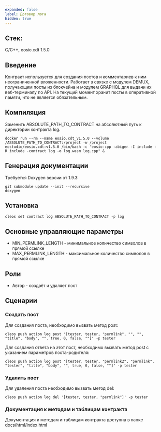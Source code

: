 ```yaml
---
expanded: false
label: Договор лога
hidden: true
---
```

## Стек: 
C/C++, eosio.cdt 1.5.0

## Введение
Контракт используется для создания постов и комментариев к ним неограниченной вложенности. Работает в связке с модулем DEMUX, получающим посты из блокчейна и модулем GRAPHQL для выдачи их веб-терминалу по API. На текущий момент хранит посты в оперативной памяти, что не является обязательным. 

## Компиляция
Заменить ABSOLUTE_PATH_TO_CONTRACT на абсолютный путь к директории контракта log. 
```
docker run --rm --name eosio.cdt_v1.5.0 --volume /ABSOLUTE_PATH_TO_CONTRACT:/project -w /project eostudio/eosio.cdt:v1.5.0 /bin/bash -c "eosio-cpp -abigen -I include -R include -contract log -o log.wasm log.cpp" &
```


## Генерация документации
Требуется Doxygen версии от 1.9.3
```
git submodule update --init --recursive
doxygen
```


## Установка
```
cleos set contract log ABSOLUTE_PATH_TO_CONTRACT -p log
```
<!-- 
## Действующие аккаунты
- me - собственное имя контракта;
 -->

## Основные управляющие параметры
- MIN_PERMLINK_LENGTH - минимальное количество символов в прямой ссылке
- MAX_PERMLINK_LENGTH - максимальное количество символов в прямой ссылке

## Роли
- Автор - создаёт и удаляет пост

## Сценарии
### Создать пост
Для создания поста, необходимо вызвать метод post:
```
cleos push action log post '[tester, tester, "permlink", "", "", "title", "body", "", true, 0, false, ""]' -p tester
```

Для создания ответа на этот пост, необходимо вызвать метод post с указанием параметров поста-родителя:
```
cleos push action log post '[tester, tester, "permlink2", "permlink", "tester", "title", "body", "", true, 0, false, ""]' -p tester
```


### Удалить пост
Для удаления поста необходимо вызвать метод del: 
```
cleos push action log del '[tester, tester, "permlink"]' -p tester
```



### Документация к методам и таблицам контракта
Документация к методам и таблицам контракта доступна в папке docs/html/index.html


<!-- # TODO -->